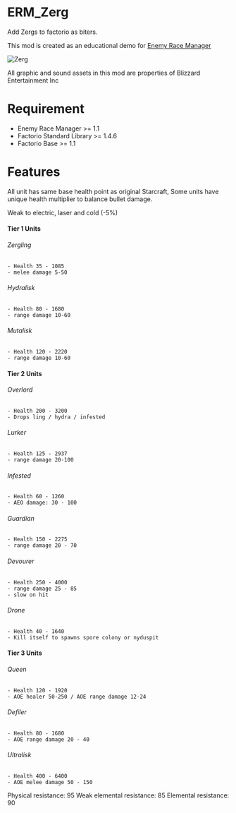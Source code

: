 # ERM_Zerg
Add Zergs to factorio as biters.

This mod is created as an educational demo for [Enemy Race Manager](https://mods.factorio.com/mod/enemyracemanager)

![Zerg](https://mods-data.factorio.com/assets/515e5390e5d7d8ad2135fb9e6604a995566204ee.png "Zerg")

All graphic and sound assets in this mod are properties of Blizzard Entertainment Inc

# Requirement
* Enemy Race Manager >= 1.1
* Factorio Standard Library >= 1.4.6
* Factorio Base >= 1.1

# Features
All unit has same base health point as original Starcraft, Some units have unique health multiplier to balance bullet damage.

Weak to electric, laser and cold (-5%)

#### Tier 1 Units

######  Zergling
    - Health 35 - 1085
    - melee damage 5-50

###### Hydralisk
    - Health 80 - 1680
    - range damage 10-60

###### Mutalisk
    - Health 120 - 2220
    - range damage 10-60

#### Tier 2 Units

###### Overlord
    - Health 200 - 3200
    - Drops ling / hydra / infested

###### Lurker
    - Health 125 - 2937
    - range damage 20-100

###### Infested
    - Health 60 - 1260
    - AEO damage: 30 - 100

###### Guardian
    - Health 150 - 2275
    - range damage 20 - 70

###### Devourer
    - Health 250 - 4000
    - range damage 25 - 85
    - slow on hit

###### Drone
    - Health 40 - 1640
    - Kill itself to spawns spore colony or nyduspit

#### Tier 3 Units

###### Queen
    - Health 120 - 1920
    - AOE healer 50-250 / AOE range damage 12-24

###### Defiler
    - Health 80 - 1680
    - AOE range damage 20 - 40

###### Ultralisk
    - Health 400 - 6400
    - AOE melee damage 50 - 150

Physical resistance: 95
Weak elemental resistance: 85
Elemental resistance: 90